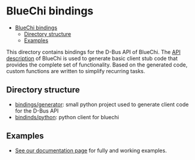 # BlueChi bindings

- [BlueChi bindings](#bluechi-bindings)
  - [Directory structure](#directory-structure)
  - [Examples](#examples)

This directory contains bindings for the D-Bus API of BlueChi. The [API description](./../../data/) of BlueChi is used to
generate basic client stub code that provides the complete set of functionality. Based on the generated code, custom
functions are written to simplify recurring tasks.

## Directory structure

- [bindings/generator](./generator/): small python project used to generate client code for the D-Bus API
- [bindinds/python](./python/): python client for bluechi

## Examples

- [See our documentation page](../../doc/bluechi-examples/) for fully and working examples.
